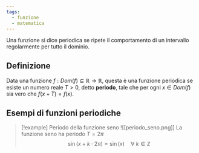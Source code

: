 ```yaml
---
tags:
  - funzione
  - matematica
---
```

Una funzione si dice periodica se ripete il comportamento di un intervallo regolarmente per tutto il dominio.
## Definizione

Data una funzione $f : Dom(f)\subseteq\mathbb{R}\to\mathbb{R}$, questa è una funzione periodica se esiste un numero reale $T>0$, detto **periodo**, tale che per ogni $x \in Dom(f)$ sia vero che $f(x+T)=f(x)$.

## Esempi di funzioni periodiche

>[!example] Periodo della funzione seno
![[periodo_seno.png]]
La funzione seno ha periodo $T = 2\pi$
$$\sin(x+k\cdot2\pi) = \sin(x)\quad \forall\ k \in \mathbb{Z}$$

